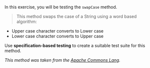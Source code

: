 In this exercise, you will be testing the `swapCase` method.

> This method swaps the case of a String using a word based algorithm:
>
- Upper case character converts to Lower case
- Lower case character converts to Upper case

Use **specification-based testing** to create a suitable test suite for this method.

*This method was taken from the [Apache Commons Lang](https://github.com/apache/commons-lang/blob/d2687419c6973572d1621afc1b8546f5262769c3/src/main/java/org/apache/commons/lang3/StringUtils.java#L8963).*
